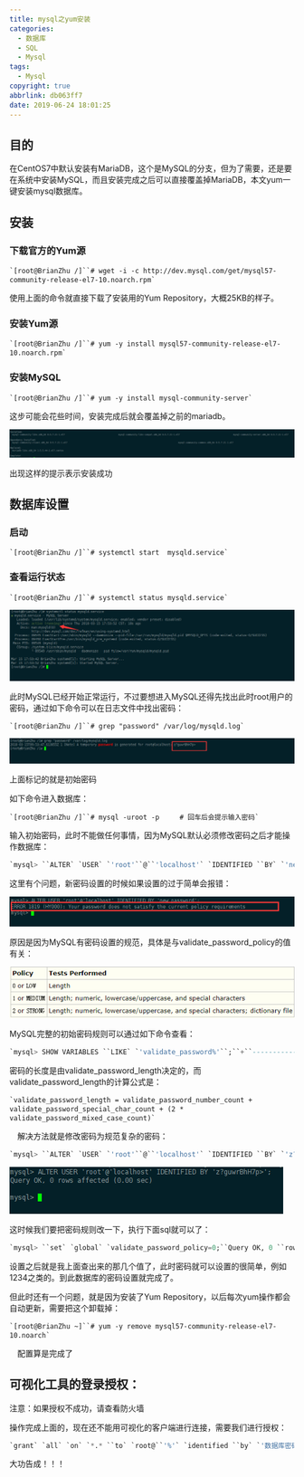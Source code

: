 ```yaml
---
title: mysql之yum安装
categories:
  - 数据库
  - SQL
  - Mysql
tags:
  - Mysql
copyright: true
abbrlink: db063ff7
date: 2019-06-24 18:01:25
---
```


## 目的

在CentOS7中默认安装有MariaDB，这个是MySQL的分支，但为了需要，还是要在系统中安装MySQL，而且安装完成之后可以直接覆盖掉MariaDB，本文yum一键安装mysql数据库。

<!--more-->

## 安装

### 下载官方的Yum源

```shell
`[root@BrianZhu /]``# wget -i -c http://dev.mysql.com/get/mysql57-community-release-el7-10.noarch.rpm`
```

使用上面的命令就直接下载了安装用的Yum Repository，大概25KB的样子。

### 安装Yum源

```shell
`[root@BrianZhu /]``# yum -y install mysql57-community-release-el7-10.noarch.rpm`
```

### 安装MySQL

```shell
`[root@BrianZhu /]``# yum -y install mysql-community-server`
```

这步可能会花些时间，安装完成后就会覆盖掉之前的mariadb。

![img](mysql之yum安装/1.png)

出现这样的提示表示安装成功

## 数据库设置

### 启动

```shell
`[root@BrianZhu /]``# systemctl start  mysqld.service`
```

### 查看运行状态

```shell
`[root@BrianZhu /]``# systemctl status mysqld.service`
```

![img](mysql之yum安装/2.png)

此时MySQL已经开始正常运行，不过要想进入MySQL还得先找出此时root用户的密码，通过如下命令可以在日志文件中找出密码：

```shell
`[root@BrianZhu /]``# grep "password" /var/log/mysqld.log`
```

![img](mysql之yum安装/3.png)

上面标记的就是初始密码

 如下命令进入数据库：

```shell
`[root@BrianZhu /]``# mysql -uroot -p     # 回车后会提示输入密码`
```

输入初始密码，此时不能做任何事情，因为MySQL默认必须修改密码之后才能操作数据库：

```sql
`mysql> ``ALTER` `USER` `'root'``@``'localhost'` `IDENTIFIED ``BY` `'new password'``;`
```

这里有个问题，新密码设置的时候如果设置的过于简单会报错：

![img](mysql之yum安装/4.png)

原因是因为MySQL有密码设置的规范，具体是与validate_password_policy的值有关：

![img](mysql之yum安装/6.png)

MySQL完整的初始密码规则可以通过如下命令查看：

```sql
`mysql> SHOW VARIABLES ``LIKE` `'validate_password%'``;``+``--------------------------------------+-------+``| Variable_name                        | Value |``+``--------------------------------------+-------+``| validate_password_check_user_name    | ``OFF`   `|``| validate_password_dictionary_file    |       |``| validate_password_length             | 4     |``| validate_password_mixed_case_count   | 1     |``| validate_password_number_count       | 1     |``| validate_password_policy             | LOW   |``| validate_password_special_char_count | 1     |``+``--------------------------------------+-------+``rows` `in` `set` `(0.01 sec)`
```

 密码的长度是由validate_password_length决定的，而validate_password_length的计算公式是：

```shell
`validate_password_length = validate_password_number_count + validate_password_special_char_count + (2 * validate_password_mixed_case_count)`
```

　解决方法就是修改密码为规范复杂的密码：

```sql
`mysql> ``ALTER` `USER` `'root'``@``'localhost'` `IDENTIFIED ``BY` `'z?guwrBhH7p>'``;``Query OK, 0 ``rows` `affected (0.00 sec)` `mysql>`
```

![img](mysql之yum安装/5.png)

这时候我们要把密码规则改一下，执行下面sql就可以了：

```sql
`mysql> ``set` `global` `validate_password_policy=0;``Query OK, 0 ``rows` `affected (0.00 sec)` `mysql> ``set` `global` `validate_password_length=1;``Query OK, 0 ``rows` `affected (0.00 sec)` `mysql>`
```

 设置之后就是我上面查出来的那几个值了，此时密码就可以设置的很简单，例如1234之类的。到此数据库的密码设置就完成了。

 但此时还有一个问题，就是因为安装了Yum Repository，以后每次yum操作都会自动更新，需要把这个卸载掉：

```shell
`[root@BrianZhu ~]``# yum -y remove mysql57-community-release-el7-10.noarch`
```

　配置算是完成了

 

## 可视化工具的登录授权：

注意：如果授权不成功，请查看防火墙

操作完成上面的，现在还不能用可视化的客户端进行连接，需要我们进行授权：

```sql
`grant` `all` `on` `*.* ``to` `root@``'%'` `identified ``by` `'数据库密码'``;`
```

大功告成！！！